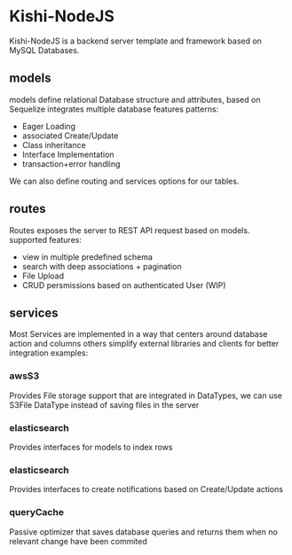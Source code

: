# Kishi-NodeJS

Kishi-NodeJS is a backend server template and framework based on MySQL Databases.

## models

models define relational Database structure and attributes, based on Sequelize
integrates multiple database features patterns:

- Eager Loading
- associated Create/Update
- Class inheritance
- Interface Implementation
- transaction+error handling

We can also define routing and services options for our tables.

## routes

Routes exposes the server to REST API request based on models.
supported features:

- view in multiple predefined schema
- search with deep associations + pagination
- File Upload
- CRUD persmissions based on authenticated User (WIP)

## services

Most Services are implemented in a way that centers around database action and columns
others simplify external libraries and clients for better integration
examples:

### awsS3 

Provides File storage support that are integrated in DataTypes, we can use S3File DataType instead of saving files in the server

### elasticsearch 

Provides interfaces for models to index rows

### elasticsearch 

Provides interfaces to create notifications based on Create/Update actions

### queryCache 

Passive optimizer that saves database queries and returns them when no relevant change have been commited
